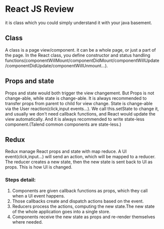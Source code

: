# React JS Review
it is class which you could simply understand it with your java basement.

## Class
A class is a page view/component. it can be a whole page, or just a part of the page. In the React class, you define constructor and status handling functions(componentWillMount/componentDidMount/componentWillUpdate/componentDidUpdate/componentWillUnmount...).

## Props and state
Props and state would both trigger the view changement.
But Props is not change-able, while state is change-able.
It is always recommended to transfer props from parent to child for view change.
State is change-able via the User reaction(click,input events...). We call this.setState to change it, and usually we don't need callback functions, and React would update the view automatically. 
And it is always recommended to write state-less component.(Talend common components are state-less.)

## Redux
Redux manage React props and state with map reduce.
A UI event(click,input...) will send an action, which will be mapped to a reducer. The reducer creates a new state, then the new state is sent back to UI as props. This is how UI is changed.

### Steps detail:
1. Components are given callback functions as props, which they call when a UI event happens.
2. Those callbacks create and dispatch actions based on the event.
3. Reducers process the actions, computing the new state.The new state of the whole application goes into a single store.
4. Components receive the new state as props and re-render themselves where needed.
